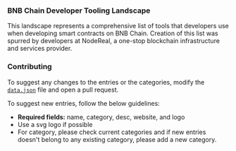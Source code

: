 






### BNB Chain Developer Tooling Landscape

This landscape represents a comprehensive list of tools that developers use when developing smart contracts on BNB Chain.
Creation of this list was spurred by developers at NodeReal, a one-stop blockchain infrastructure and services provider.

### Contributing

To suggest any changes to the entries or the categories, modify the [`data.json`](https://github.com/node-real/bnb-chain-dev-tools-config/blob/main/dev-tool-data/data.json) file and open a pull request.

To suggest new entries, follow the below guidelines:

- **Required fields:** name, category, desc, website, and logo
- Use a svg logo if possible
- For category, please check current categories and if new entries doesn't belong to any existing category, please add a new category.
